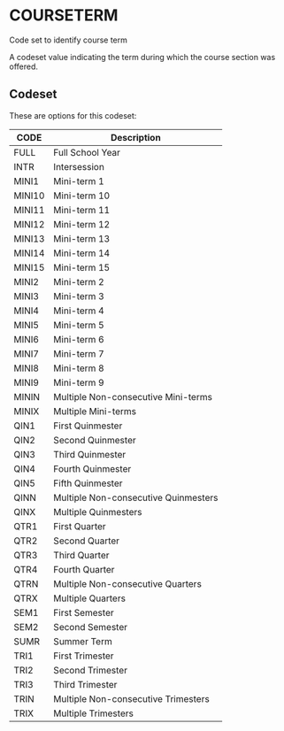 
# COURSETERM

Code set to identify course term

A codeset value indicating the term during which the course section was offered. 

## Codeset

These are options for this codeset:

| CODE   | Description                          |
|--------|--------------------------------------|
| FULL   | Full School Year                     |
| INTR   | Intersession                         |
| MINI1  | Mini-term 1                          |
| MINI10 | Mini-term 10                         |
| MINI11 | Mini-term 11                         |
| MINI12 | Mini-term 12                         |
| MINI13 | Mini-term 13                         |
| MINI14 | Mini-term 14                         |
| MINI15 | Mini-term 15                         |
| MINI2  | Mini-term 2                          |
| MINI3  | Mini-term 3                          |
| MINI4  | Mini-term 4                          |
| MINI5  | Mini-term 5                          |
| MINI6  | Mini-term 6                          |
| MINI7  | Mini-term 7                          |
| MINI8  | Mini-term 8                          |
| MINI9  | Mini-term 9                          |
| MININ  | Multiple Non-consecutive Mini-terms  |
| MINIX  | Multiple Mini-terms                  |
| QIN1   | First Quinmester                     |
| QIN2   | Second Quinmester                    |
| QIN3   | Third Quinmester                     |
| QIN4   | Fourth Quinmester                    |
| QIN5   | Fifth Quinmester                     |
| QINN   | Multiple Non-consecutive Quinmesters |
| QINX   | Multiple Quinmesters                 |
| QTR1   | First Quarter                        |
| QTR2   | Second Quarter                       |
| QTR3   | Third Quarter                        |
| QTR4   | Fourth Quarter                       |
| QTRN   | Multiple Non-consecutive Quarters    |
| QTRX   | Multiple Quarters                    |
| SEM1   | First Semester                       |
| SEM2   | Second Semester                      |
| SUMR   | Summer Term                          |
| TRI1   | First Trimester                      |
| TRI2   | Second Trimester                     |
| TRI3   | Third Trimester                      |
| TRIN   | Multiple Non-consecutive Trimesters  |
| TRIX   | Multiple Trimesters                  |

    